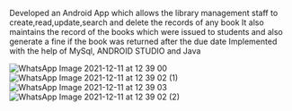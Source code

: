 Developed an Android App which allows the library
management staff to create,read,update,search and delete the
records of any book
It also maintains the record of the books which were issued to
students and also generate a fine if the book was returned after
the due date
Implemented with the help of MySql, ANDROID STUDIO and Java


![WhatsApp Image 2021-12-11 at 12 39 00](https://user-images.githubusercontent.com/77408307/145668638-33186a95-291b-4e4d-9e35-25cf1c76dca8.jpeg)
![WhatsApp Image 2021-12-11 at 12 39 02 (1)](https://user-images.githubusercontent.com/77408307/145668754-09cb0506-5e32-40e3-9223-8dcbf937df7c.jpeg)
![WhatsApp Image 2021-12-11 at 12 39 03](https://user-images.githubusercontent.com/77408307/145668771-442638c4-ad90-4909-8d03-45ed1e677e0b.jpeg)
![WhatsApp Image 2021-12-11 at 12 39 02 (2)](https://user-images.githubusercontent.com/77408307/145668787-788ff83a-2064-44b2-b160-e5d97d9c48ad.jpeg)
